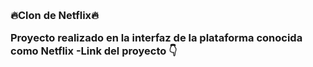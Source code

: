  <h3>🔥Clon de Netflix🔥 
 <p>Proyecto realizado en la interfaz de la plataforma conocida como Netflix
 -Link del proyecto 👇  
   
